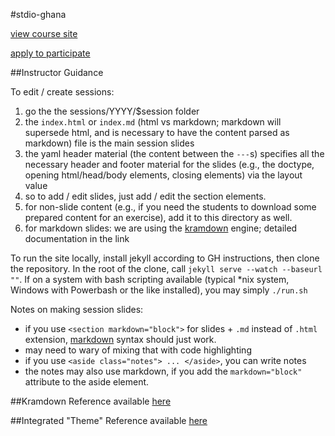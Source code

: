 #stdio-ghana

[view course site](http://pearsonca.github.io/stdio-ghana/)

[apply to participate](http://goo.gl/d68nbg)

##Instructor Guidance

To edit / create sessions:
 1. go the the sessions/YYYY/$session folder
 2. the `index.html` or `index.md` (html vs markdown; markdown will supersede html, and is necessary to have the content parsed as markdown) file is the main session slides
 3. the yaml header material (the content between the `---`s) specifies all the necessary header and footer material for the slides (e.g., the doctype, opening html/head/body elements, closing elements) via the layout value
 4. so to add / edit slides, just add / edit the section elements.
 5. for non-slide content (e.g., if you need the students to download some prepared content for an exercise), add it to this directory as well.
 6. for markdown slides: we are using the [kramdown](http://kramdown.gettalong.org/syntax.html) engine; detailed documentation in the link

To run the site locally, install jekyll according to GH instructions, then clone the repository.  In the root of the clone, call `jekyll serve --watch --baseurl ""`.  If on a system with bash scripting available (typical *nix system, Windows with Powerbash or the like installed), you may simply `./run.sh`

Notes on making session slides:
- if you use `<section markdown="block">` for slides + `.md` instead of `.html`
extension, [markdown](https://github.com/adam-p/markdown-here/wiki/Markdown-Cheatsheet) syntax should just work.
- may need to wary of mixing that with code highlighting
- if you use `<aside class="notes"> ... </aside>`, you can write notes
- the notes may also use markdown, if you add the `markdown="block"` attribute
to the aside element.

##Kramdown Reference
available [here](http://kramdown.gettalong.org/syntax.html)

##Integrated "Theme" Reference
available [here](http://www.ece.rutgers.edu/~marsic/books/SE/projects/Restaurant/RestaurantAutomation.pdf)
